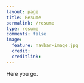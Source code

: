 ```yaml
---
layout: page
title: Resume
permalink: /resume
type: resume
comments: false
image:
  feature: navbar-image.jpg
  credit:
  creditlink:
---
```

Here you go.
